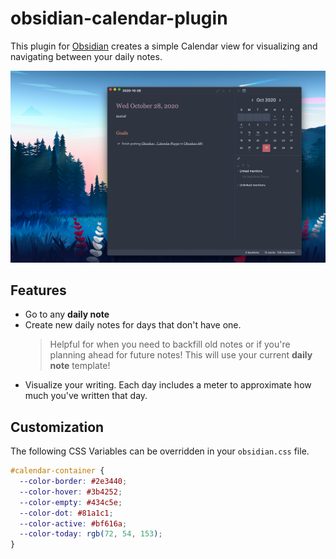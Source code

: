 # obsidian-calendar-plugin

This plugin for [Obsidian](https://obsidian.md/) creates a simple Calendar view for visualizing and navigating between your daily notes.

![screenshot-full](/images/screenshot-full.png)

## Features

- Go to any **daily note**
- Create new daily notes for days that don't have one.
  > Helpful for when you need to backfill old notes or if you're planning ahead for future notes! This will use your current **daily note** template!
- Visualize your writing. Each day includes a meter to approximate how much you've written that day.

## Customization

The following CSS Variables can be overridden in your `obsidian.css` file.

```css
#calendar-container {
  --color-border: #2e3440;
  --color-hover: #3b4252;
  --color-empty: #434c5e;
  --color-dot: #81a1c1;
  --color-active: #bf616a;
  --color-today: rgb(72, 54, 153);
}
```
